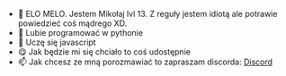 - 👋 ELO MELO. Jestem Mikołaj lvl 13. Z reguły jestem idiotą ale potrawie powiedzieć coś mądrego XD.
- 👀 Lubie programować w pythonie
- 🌱 Uczę się javascript
- 😋 Jak będzie mi się chciało to coś udostępnie
- 📫 Jak chcesz ze mną porozmawiać to zapraszam discorda: [Discord](https://discord.gg/RDguSCg7zn)
